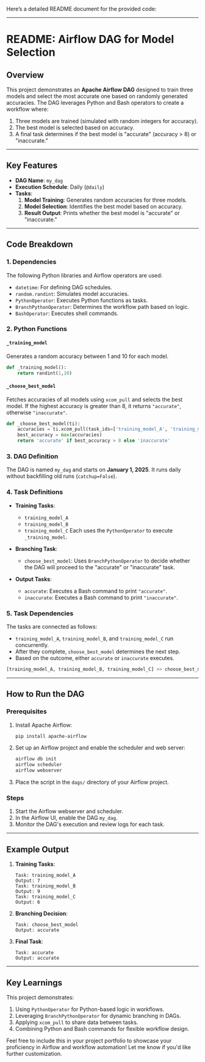 Here’s a detailed README document for the provided code:

---

# README: Airflow DAG for Model Selection

## Overview
This project demonstrates an **Apache Airflow DAG** designed to train three models and select the most accurate one based on randomly generated accuracies. The DAG leverages Python and Bash operators to create a workflow where:
1. Three models are trained (simulated with random integers for accuracy).
2. The best model is selected based on accuracy.
3. A final task determines if the best model is "accurate" (accuracy > 8) or "inaccurate."

---

## Key Features
- **DAG Name**: `my_dag`
- **Execution Schedule**: Daily (`@daily`)
- **Tasks**:
  1. **Model Training**: Generates random accuracies for three models.
  2. **Model Selection**: Identifies the best model based on accuracy.
  3. **Result Output**: Prints whether the best model is "accurate" or "inaccurate."

---

## Code Breakdown

### 1. **Dependencies**
The following Python libraries and Airflow operators are used:
- `datetime`: For defining DAG schedules.
- `random.randint`: Simulates model accuracies.
- `PythonOperator`: Executes Python functions as tasks.
- `BranchPythonOperator`: Determines the workflow path based on logic.
- `BashOperator`: Executes shell commands.

### 2. **Python Functions**
#### `_training_model`
Generates a random accuracy between 1 and 10 for each model.
```python
def _training_model():
    return randint(1,10)
```

#### `_choose_best_model`
Fetches accuracies of all models using `xcom_pull` and selects the best model. If the highest accuracy is greater than 8, it returns `"accurate"`, otherwise `"inaccurate"`.
```python
def _choose_best_model(ti):
    accuracies = ti.xcom_pull(task_ids=['training_model_A', 'training_model_B', 'training_model_C'])
    best_accuracy = max(accuracies)
    return 'accurate' if best_accuracy > 8 else 'inaccurate'
```

### 3. **DAG Definition**
The DAG is named `my_dag` and starts on **January 1, 2025**. It runs daily without backfilling old runs (`catchup=False`).

### 4. **Task Definitions**
- **Training Tasks**: 
  - `training_model_A`
  - `training_model_B`
  - `training_model_C`
  Each uses the `PythonOperator` to execute `_training_model`.

- **Branching Task**:
  - `choose_best_model`:
    Uses `BranchPythonOperator` to decide whether the DAG will proceed to the "accurate" or "inaccurate" task.

- **Output Tasks**:
  - `accurate`:
    Executes a Bash command to print `"accurate"`.
  - `inaccurate`:
    Executes a Bash command to print `"inaccurate"`.

### 5. **Task Dependencies**
The tasks are connected as follows:
- `training_model_A`, `training_model_B`, and `training_model_C` run concurrently.
- After they complete, `choose_best_model` determines the next step.
- Based on the outcome, either `accurate` or `inaccurate` executes.

```python
[training_model_A, training_model_B, training_model_C] >> choose_best_model >> [accurate, inaccurate]
```

---

## How to Run the DAG

### Prerequisites
1. Install Apache Airflow:
   ```bash
   pip install apache-airflow
   ```
2. Set up an Airflow project and enable the scheduler and web server:
   ```bash
   airflow db init
   airflow scheduler
   airflow webserver
   ```
3. Place the script in the `dags/` directory of your Airflow project.

### Steps
1. Start the Airflow webserver and scheduler.
2. In the Airflow UI, enable the DAG `my_dag`.
3. Monitor the DAG's execution and review logs for each task.

---

## Example Output
1. **Training Tasks**:
   ```
   Task: training_model_A
   Output: 7
   Task: training_model_B
   Output: 9
   Task: training_model_C
   Output: 6
   ```
2. **Branching Decision**:
   ```
   Task: choose_best_model
   Output: accurate
   ```
3. **Final Task**:
   ```
   Task: accurate
   Output: accurate
   ```

---

## Key Learnings
This project demonstrates:
1. Using `PythonOperator` for Python-based logic in workflows.
2. Leveraging `BranchPythonOperator` for dynamic branching in DAGs.
3. Applying `xcom_pull` to share data between tasks.
4. Combining Python and Bash commands for flexible workflow design.

Feel free to include this in your project portfolio to showcase your proficiency in Airflow and workflow automation! Let me know if you'd like further customization.